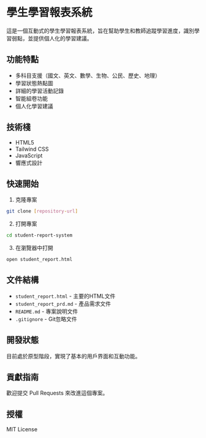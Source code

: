# 學生學習報表系統

這是一個互動式的學生學習報表系統，旨在幫助學生和教師追蹤學習進度，識別學習弱點，並提供個人化的學習建議。

## 功能特點

- 多科目支援（國文、英文、數學、生物、公民、歷史、地理）
- 學習狀態熱點圖
- 詳細的學習活動記錄
- 智能組卷功能
- 個人化學習建議

## 技術棧

- HTML5
- Tailwind CSS
- JavaScript
- 響應式設計

## 快速開始

1. 克隆專案
```bash
git clone [repository-url]
```

2. 打開專案
```bash
cd student-report-system
```

3. 在瀏覽器中打開
```bash
open student_report.html
```

## 文件結構

- `student_report.html` - 主要的HTML文件
- `student_report_prd.md` - 產品需求文件
- `README.md` - 專案說明文件
- `.gitignore` - Git忽略文件

## 開發狀態

目前處於原型階段，實現了基本的用戶界面和互動功能。

## 貢獻指南

歡迎提交 Pull Requests 來改進這個專案。

## 授權

MIT License 